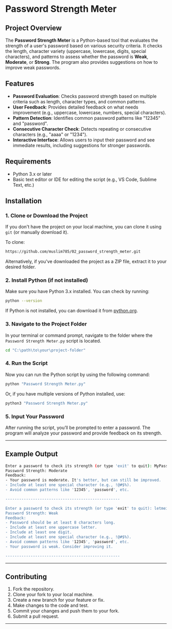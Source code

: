 
# Password Strength Meter

## Project Overview
The **Password Strength Meter** is a Python-based tool that evaluates the strength of a user's password based on various security criteria. It checks the length, character variety (uppercase, lowercase, digits, special characters), and patterns to assess whether the password is **Weak**, **Moderate**, or **Strong**. The program also provides suggestions on how to improve weak passwords.

## Features
- **Password Evaluation**: Checks password strength based on multiple criteria such as length, character types, and common patterns.
- **User Feedback**: Provides detailed feedback on what needs improvement (e.g., uppercase, lowercase, numbers, special characters).
- **Pattern Detection**: Identifies common password patterns like "12345" and "password".
- **Consecutive Character Check**: Detects repeating or consecutive characters (e.g., "aaaa" or "1234").
- **Interactive Interface**: Allows users to input their password and see immediate results, including suggestions for stronger passwords.

## Requirements
- Python 3.x or later
- Basic text editor or IDE for editing the script (e.g., VS Code, Sublime Text, etc.)

## Installation

### 1. Clone or Download the Project

If you don't have the project on your local machine, you can clone it using `git` (or manually download it).

To clone:
```bash
https://github.com/muslim785/02_password_strength_meter.git
```

Alternatively, if you've downloaded the project as a ZIP file, extract it to your desired folder.

### 2. Install Python (if not installed)

Make sure you have Python 3.x installed. You can check by running:

```bash
python --version
```

If Python is not installed, you can download it from [python.org](https://www.python.org/downloads/).

### 3. Navigate to the Project Folder

In your terminal or command prompt, navigate to the folder where the `Password Strength Meter.py` script is located.

```bash
cd "C:\path\to\your\project-folder"
```

### 4. Run the Script

Now you can run the Python script by using the following command:

```bash
python "Password Strength Meter.py"
```

Or, if you have multiple versions of Python installed, use:

```bash
python3 "Password Strength Meter.py"
```

### 5. Input Your Password

After running the script, you’ll be prompted to enter a password. The program will analyze your password and provide feedback on its strength.

---

## Example Output

```bash
Enter a password to check its strength (or type 'exit' to quit): MyPass123
Password Strength: Moderate
Feedback:
- Your password is moderate. It's better, but can still be improved.
- Include at least one special character (e.g., !@#$%).
- Avoid common patterns like '12345', 'password', etc.

--------------------------------------------------

Enter a password to check its strength (or type 'exit' to quit): letmein
Password Strength: Weak
Feedback:
- Password should be at least 8 characters long.
- Include at least one uppercase letter.
- Include at least one digit.
- Include at least one special character (e.g., !@#$%).
- Avoid common patterns like '12345', 'password', etc.
- Your password is weak. Consider improving it.

--------------------------------------------------
```

---

## Contributing

1. Fork the repository.
2. Clone your fork to your local machine.
3. Create a new branch for your feature or fix.
4. Make changes to the code and test.
5. Commit your changes and push them to your fork.
6. Submit a pull request.

---


